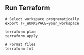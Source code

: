 ## Run Terraform


```
# Select workspace programatically
export TF_WORKSPACE=your_workspace

terraform plan
terraform apply
```

```
# Format files
terraform fmt
```

